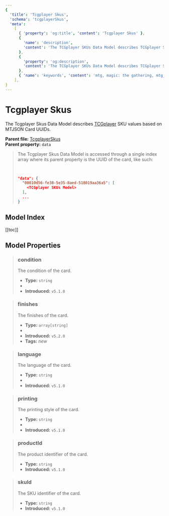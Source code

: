 ```yaml
---
{
  'title': 'Tcgplayer Skus',
  'schema': 'tcgplayerSkus',
  'meta':
    [
      { 'property': 'og:title', 'content': 'Tcgplayer Skus' },
      {
        'name': 'description',
        'content': 'The TCGplayer SKUs Data Model describes TCGplayer SKU values based on MTJSON Card UUIDs.',
      },
      {
        'property': 'og:description',
        'content': 'The TCGplayer SKUs Data Model describes TCGplayer SKU values based on MTJSON Card UUIDs.',
      },
      { 'name': 'keywords', 'content': 'mtg, magic: the gathering, mtgjson, json, tcgplayer, tcgplayer skus' },
    ],
}
---
```


# Tcgplayer Skus

The Tcgplayer Skus Data Model describes [TCGplayer](https://www.tcgplayer.com/?partner=mtgjson&utm_campaign=affiliate&utm_medium=mtgjson&utm_source=mtgjson) SKU values based on MTJSON Card UUIDs.

**Parent file:** [TcgplayerSkus](/downloads/all-files/#tcgplayerskus)  
**Parent property:** `data`

<blockquote>
  <p>The Tcgplayer Skus Data Model is accessed through a single index array where its parent property is the UUID of the card, like such:</p>
  <br />

```json
"data": {
  "00010d56-fe38-5e35-8aed-518019aa36a5": [
    <TCGplayer SKUs Model>
  ],
  ...
}
```

</blockquote>

## Model Index

<PropertyToggler/>

[[toc]]

## Model Properties

> ### condition
>
> The condition of the card.
>
> - **Type:** `string`
> - <ExampleField type='condition'/>
> - **Introduced:** `v5.1.0`

> ### finishes
>
> The finishes of the card.
>
> - **Type:** `array[string]`
> - <ExampleField type='finishes'/>
> - **Introduced:** `v5.2.0`
> - **Tags:** <i class="new">new</i>

> ### language
>
> The language of the card.
>
> - **Type:** `string`
> - <ExampleField type='language'/>
> - **Introduced:** `v5.1.0`

> ### printing
>
> The printing style of the card.
>
> - **Type:** `string`
> - <ExampleField type='printing'/>
> - **Introduced:** `v5.1.0`

> ### productId
>
> The product identifier of the card.
>
> - **Type:** `string`
> - **Introduced:** `v5.1.0`

> ### skuId
>
> The SKU identifier of the card.
>
> - **Type:** `string`
> - **Introduced:** `v5.1.0`
